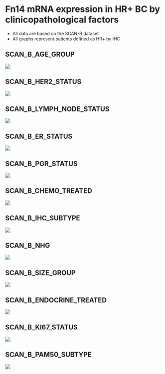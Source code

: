 # Fn14 mRNA expression in HR+ BC by clinicopathological factors
- All data are based on the SCAN-B dataset
- All graphs represent patients defined as HR+ by IHC


## SCAN_B_AGE_GROUP
![](../SCAN_B/HR_Pos/SCAN_B_AGE_GROUP.jpeg?raw=true)
## SCAN_B_HER2_STATUS       
![](../SCAN_B/HR_Pos/SCAN_B_HER2_STATUS.jpeg?raw=true)
## SCAN_B_LYMPH_NODE_STATUS 
![](../SCAN_B/HR_Pos/SCAN_B_LYMPH_NODE_STATUS.jpeg?raw=true)
## SCAN_B_ER_STATUS
![](../SCAN_B/HR_Pos/SCAN_B_ER_STATUS.jpeg?raw=true)
## SCAN_B_PGR_STATUS
![](../SCAN_B/HR_Pos/SCAN_B_PGR_STATUS.jpeg?raw=true)
## SCAN_B_CHEMO_TREATED
![](../SCAN_B/HR_Pos/SCAN_B_CHEMO_TREATED.jpeg?raw=true)     
## SCAN_B_IHC_SUBTYPE 
![](../SCAN_B/HR_Pos/SCAN_B_IHC_SUBTYPE.jpeg?raw=true)      
## SCAN_B_NHG         
![](../SCAN_B/HR_Pos/SCAN_B_NHG.jpeg?raw=true)      
## SCAN_B_SIZE_GROUP
![](../SCAN_B/HR_Pos/SCAN_B_SIZE_GROUP.jpeg?raw=true)
## SCAN_B_ENDOCRINE_TREATED
![](../SCAN_B/HR_Pos/SCAN_B_ENDOCRINE_TREATED.jpeg?raw=true) 
## SCAN_B_KI67_STATUS 
![](../SCAN_B/HR_Pos/SCAN_B_KI67_STATUS.jpeg?raw=true)      
## SCAN_B_PAM50_SUBTYPE
![](../SCAN_B/HR_Pos/SCAN_B_PAM50_SUBTYPE.jpeg?raw=true)
